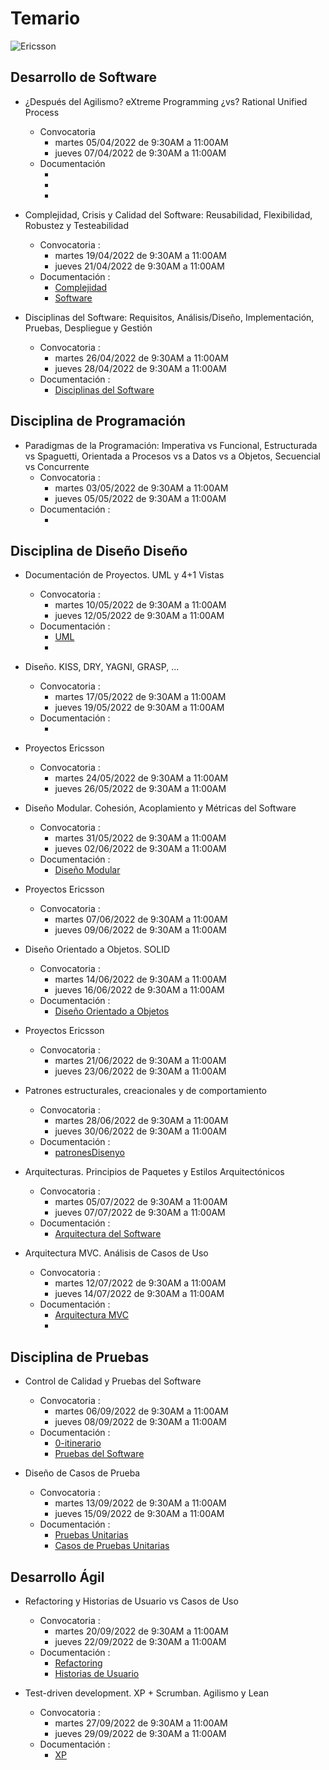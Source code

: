 # Temario

![Ericsson](./0-iteraciones/image/ericsson.png)
## Desarrollo de Software

- ¿Después del Agilismo? eXtreme Programming ¿vs? Rational Unified Process
  * Convocatoria 
     * martes 05/04/2022 de 9:30AM a 11:00AM
     * jueves 07/04/2022 de 9:30AM a 11:00AM
  * Documentación
     * []()
     * []()
     * []()  

- Complejidad, Crisis y Calidad del Software: Reusabilidad, Flexibilidad, Robustez y Testeabilidad
  * Convocatoria :
     * martes 19/04/2022 de 9:30AM a 11:00AM
     * jueves 21/04/2022 de 9:30AM a 11:00AM
  * Documentación :
     * [Complejidad](https://github.com/USantaTecla-0-general/3-publicaciones/tree/master/USantaTecla/1-fundamentos/3-complejidad)
     * [Software](https://github.com/USantaTecla-0-general/3-publicaciones/tree/master/USantaTecla/1-fundamentos/4-software) 

- Disciplinas del Software: Requisitos, Análisis/Diseño, Implementación, Pruebas, Despliegue y Gestión
  * Convocatoria :
     * martes 26/04/2022 de 9:30AM a 11:00AM
     * jueves 28/04/2022 de 9:30AM a 11:00AM
  * Documentación :
     * [Disciplinas del Software](https://github.com/USantaTecla-0-general/3-publicaciones/tree/master/USantaTecla/1-fundamentos/5-disciplinasSoftware)

## Disciplina de Programación

- Paradigmas de la Programación: Imperativa vs Funcional, Estructurada vs Spaguetti, Orientada a Procesos vs a Datos vs a Objetos, Secuencial vs Concurrente
  * Convocatoria :
    * martes 03/05/2022 de 9:30AM a 11:00AM
    * jueves 05/05/2022 de 9:30AM a 11:00AM
  * Documentación :
    * []()

## Disciplina de Diseño Diseño

- Documentación de Proyectos. UML y 4+1 Vistas
  * Convocatoria :
     * martes 10/05/2022 de 9:30AM a 11:00AM
     * jueves 12/05/2022 de 9:30AM a 11:00AM
  * Documentación :
     * [UML](https://github.com/USantaTecla-0-general/3-publicaciones/tree/master/USantaTecla/tech-uml)
     * []()

- Diseño. KISS, DRY, YAGNI, GRASP, ...
  * Convocatoria :
     * martes 17/05/2022 de 9:30AM a 11:00AM
     * jueves 19/05/2022 de 9:30AM a 11:00AM
  * Documentación :
     * []()

- Proyectos Ericsson
  * Convocatoria :
    * martes 24/05/2022 de 9:30AM a 11:00AM
    * jueves 26/05/2022 de 9:30AM a 11:00AM

- Diseño Modular. Cohesión, Acoplamiento y Métricas del Software
  * Convocatoria :
     * martes 31/05/2022 de 9:30AM a 11:00AM
     * jueves 02/06/2022 de 9:30AM a 11:00AM
  * Documentación :
     * [Diseño Modular](https://github.com/USantaTecla-0-general/3-publicaciones/tree/master/USantaTecla/3-disenyo/2-disenyoModular)

- Proyectos Ericsson
  * Convocatoria :
     * martes 07/06/2022 de 9:30AM a 11:00AM
     * jueves 09/06/2022 de 9:30AM a 11:00AM

- Diseño Orientado a Objetos. SOLID
  * Convocatoria :
     * martes 14/06/2022 de 9:30AM a 11:00AM
     * jueves 16/06/2022 de 9:30AM a 11:00AM
  * Documentación :
     * [Diseño Orientado a Objetos](https://github.com/USantaTecla-0-general/3-publicaciones/tree/master/USantaTecla/3-disenyo/3-disenyoOrientadoObjetos)

- Proyectos Ericsson
  * Convocatoria :
     * martes 21/06/2022 de 9:30AM a 11:00AM
     * jueves 23/06/2022 de 9:30AM a 11:00AM

- Patrones estructurales, creacionales y de comportamiento
  * Convocatoria :
     * martes 28/06/2022 de 9:30AM a 11:00AM
     * jueves 30/06/2022 de 9:30AM a 11:00AM
  * Documentación :
     * [patronesDisenyo](https://github.com/USantaTecla-0-general/3-publicaciones/tree/master/USantaTecla/3-disenyo/4-patronesDisenyo)

- Arquitecturas. Principios de Paquetes y Estilos Arquitectónicos
  * Convocatoria :
     * martes 05/07/2022 de 9:30AM a 11:00AM
     * jueves 07/07/2022 de 9:30AM a 11:00AM
  * Documentación :
     * [Arquitectura del Software](https://github.com/USantaTecla-0-general/3-publicaciones/tree/master/USantaTecla/3-disenyo/5-arquitecturaSoftware)

- Arquitectura MVC. Análisis de Casos de Uso
  * Convocatoria :
     * martes 12/07/2022 de 9:30AM a 11:00AM
     * jueves 14/07/2022 de 9:30AM a 11:00AM
  * Documentación :
     * [Arquitectura MVC](https://github.com/USantaTecla-0-general/3-publicaciones/tree/master/USantaTecla/3-disenyo/6-arquitecturaMVC)
     * []()

## Disciplina de Pruebas

- Control de Calidad y Pruebas del Software
  * Convocatoria :
     * martes 06/09/2022 de 9:30AM a 11:00AM
     * jueves 08/09/2022 de 9:30AM a 11:00AM
  * Documentación :
     * [0-itinerario](https://github.com/USantaTecla-0-general/3-publicaciones/tree/master/USantaTecla/4-pruebas/0-itinerario)
     * [Pruebas del Software](https://github.com/USantaTecla-0-general/3-publicaciones/tree/master/USantaTecla/4-pruebas/1-pruebasSoftware)

- Diseño de Casos de Prueba
  * Convocatoria :
     * martes 13/09/2022 de 9:30AM a 11:00AM
     * jueves 15/09/2022 de 9:30AM a 11:00AM
  * Documentación :
     * [Pruebas Unitarias](https://github.com/USantaTecla-0-general/3-publicaciones/tree/master/USantaTecla/4-pruebas/2-pruebasUnitarias)
     * [Casos de Pruebas Unitarias](https://github.com/USantaTecla-0-general/3-publicaciones/tree/master/USantaTecla/4-pruebas/3-casosPruebasUnitarias)


## Desarrollo Ágil

- Refactoring y Historias de Usuario vs Casos de Uso
  * Convocatoria :
     * martes 20/09/2022 de 9:30AM a 11:00AM
     * jueves 22/09/2022 de 9:30AM a 11:00AM
  * Documentación :
     * [Refactoring](https://github.com/USantaTecla-0-general/3-publicaciones/tree/master/USantaTecla/6-agiles/1-refactoring)
     * [Historias de Usuario](https://github.com/USantaTecla-0-general/3-publicaciones/tree/master/USantaTecla/6-agiles/2-historiasUsuario)

- Test-driven development. XP + Scrumban. Agilismo y Lean
  * Convocatoria : 
     * martes 27/09/2022 de 9:30AM a 11:00AM
     * jueves 29/09/2022 de 9:30AM a 11:00AM
  * Documentación :
     * [XP](https://github.com/USantaTecla-0-general/3-publicaciones/tree/master/USantaTecla/6-agiles/3-eXteProgramming)

